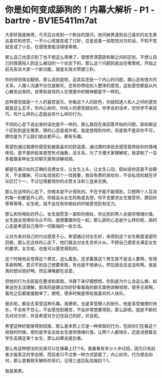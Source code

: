 # 你是如何变成舔狗的！内幕大解析 - P1 - bartre - BV1E5411m7at

大家好我是妹男，今天后台收到一个粉丝的提问，他问妹男遇到自己喜欢的女生表达喜欢和欣赏，一不小心呢就变成了讨好，总是说着一些取悦对方的话，不知不觉就变成了小丑，在感情里能活得很卑微。

那么自己也意识到了也不想这么卑微了，很想弄清楚舔和聊之间的区别，不想让自己的情感陷入到这么被动的一个状态下的，那么这个问题到底出在哪里呢，开始之前先告诉大家一个新功能，就是长按点赞键三秒。

你的经验值会翻倍，那么说到底呢，这其实还是一个内心的问题，跟心态有很大的关系，人跟人沟通不仅仅是聊天，还有你带给别人整体的感觉，这些感觉都是从内心散发出来的，自卑和自信的人在情感中的眼神都是不一样的。

这种感觉就是一个人的喜怒哀乐，你看这个人的脸色，你就知道人和人之间的感觉就是这么玄乎，你内心如何，你给人的感觉就如何，你学会的话术，但你学不来技巧，有什么样的心态就会有什么样的行为。

不同的心态下说出来的话也是不一样的，那么我现在来回答开始的问题，舔和聊这个区别到底在哪里，撩的心态是或许呢，我是想得到你的，但是我不是非你不可，撩你是为了让我们彼此都开心，都有乐趣。

希望你通过我撩你感受到被我喜欢的舒适感，通过撩的体验去感受我带给你的情绪体验，是不是听起来感觉有点抽象，没关系，为了方便大家理解呢，我录制了一百多套跟各种女生的聊天案例讲解视频。

都是在展示如何正确的去撩女生，让女生上头，让女生心动，假如说你还是不会聊天，不会暧昧，可以私信我扣个一找我要，我会免费的发给你，不会私信的就在评论区打个一，不过记得要用你的点赞关注和三连来交换。

那么在这样的心态下，你根本是不计得失的，不在乎能不能得到，只想两个人互动的每一刻都是开心的，你就会从女生的角度去想，你不去要求女生接受你，撩回你等等等等，女生呢，就不会在和你相处的时候感觉到有压力。

那么和你相处的开心，女生就愿意一直和你相处，你比别的男人会提供情绪价值，女生就会觉得你与众不同，就想要跟你在一起，那么舔的心态是什么样的呢，舔的心态是希望自己用尽一切极端的一些方法。

让对方来对自己的付出感恩于心，希望通过对女生好，来得到这个女生极度渴望的回报，那么在这样的心态下，他们就会对女生言听计从，不顾自己感受去满足女生的要求，女生呢，也是可以感觉得到的。

这个时候他会觉得这个男生，这么着急，还求着我这个男生是不是没人要啊，有很多舔狗啊，意识不到自己想要索取，有也是不想承认，然后就会去说没有啊，我是真的想对他好啊，然后满嘴都在说爱。

但他的行为全部是在要求和索取，冷静下来仔细想想，你到底为什么会这么做，如果说你无法理解，那真的是建议你好好看看我的聊天案例讲解视频，很多兄弟啊，看完之后都直接脱单了，撩呢，很多时候是带给我喜欢的人快乐。

彼此呢，都会去享受这种乐趣，我撩呢，也是享受撩人的快乐，他是享受被撩的快乐，不会有不甘心，不会感觉到痛苦，不会非常想要得到，那么舔呢，就是不断的去对对方好，并且希望对方记住自己的好，并且呢。

希望这种好能够得到回报，那么是本质上它是一种索取的行为，包括你们在看这个视频的时候，想的是学会去给女生提供情绪价值，让两个人都快乐，还是说想着去学乐去搞定某个女生，那么如果说是后者。

那么有这种想法的兄弟可以在弹幕上打个6，我看看有多少人中过招，因为只有前者才能真正的学会撩，而后者只不过换一种方式舔罢了，内心如何，行为便会如何，那么想看聊天解析的哥们，记得三连后私信我扣个1。

我是美男。